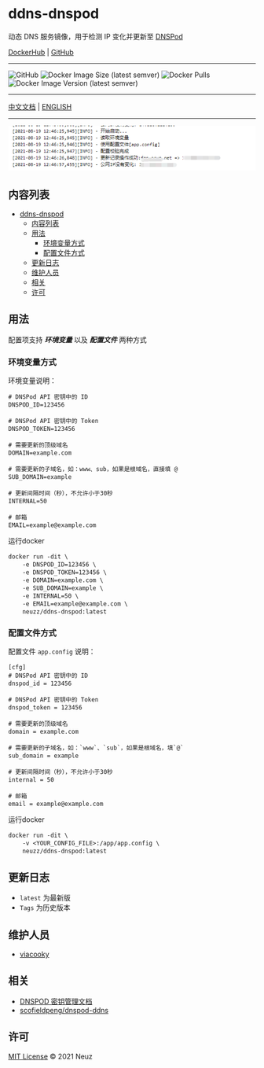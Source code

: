 # ddns-dnspod

动态 DNS 服务镜像，用于检测 IP 变化并更新至 [DNSPod](https://www.dnspod.cn/)

[DockerHub](https://hub.docker.com/r/neuzz/ddns-dnspod) | [GitHub](https://github.com/Neuz/Dockerfiles/tree/main/ddns-dnspod)

---

![GitHub](https://img.shields.io/github/license/neuz/Dockerfiles) ![Docker Image Size (latest semver)](https://img.shields.io/docker/image-size/neuzz/ddns-dnspod) ![Docker Pulls](https://img.shields.io/docker/pulls/neuzz/ddns-dnspod) ![Docker Image Version (latest semver)](https://img.shields.io/docker/v/neuzz/ddns-dnspod) 

---

 [中文文档](README.md) | [ENGLISH](README_en.md)

---

![](imgs/example.png)

## 内容列表

- [ddns-dnspod](#ddns-dnspod)
  - [内容列表](#内容列表)
  - [用法](#用法)
    - [环境变量方式](#环境变量方式)
    - [配置文件方式](#配置文件方式)
  - [更新日志](#更新日志)
  - [维护人员](#维护人员)
  - [相关](#相关)
  - [许可](#许可)

## 用法

配置项支持 ***环境变量*** 以及 ***配置文件*** 两种方式

### 环境变量方式

环境变量说明：

```
# DNSPod API 密钥中的 ID
DNSPOD_ID=123456

# DNSPod API 密钥中的 Token
DNSPOD_TOKEN=123456

# 需要更新的顶级域名
DOMAIN=example.com

# 需要更新的子域名，如：www、sub，如果是根域名，直接填 @
SUB_DOMAIN=example

# 更新间隔时间（秒），不允许小于30秒
INTERNAL=50

# 邮箱
EMAIL=example@example.com
```

运行docker

```
docker run -dit \
    -e DNSPOD_ID=123456 \
    -e DNSPOD_TOKEN=123456 \
    -e DOMAIN=example.com \
    -e SUB_DOMAIN=example \
    -e INTERNAL=50 \
    -e EMAIL=example@example.com \
    neuzz/ddns-dnspod:latest
```

### 配置文件方式

配置文件 `app.config` 说明：

```
[cfg]
# DNSPod API 密钥中的 ID
dnspod_id = 123456

# DNSPod API 密钥中的 Token
dnspod_token = 123456

# 需要更新的顶级域名
domain = example.com

# 需要更新的子域名，如：`www`、`sub`，如果是根域名，填`@`
sub_domain = example

# 更新间隔时间（秒），不允许小于30秒
internal = 50

# 邮箱
email = example@example.com
```

运行docker

```
docker run -dit \
    -v <YOUR_CONFIG_FILE>:/app/app.config \
    neuzz/ddns-dnspod:latest
```

## 更新日志

- `latest` 为最新版
- `Tags` 为历史版本

## 维护人员

- [viacooky](https://github.com/viacooky)

## 相关

- [DNSPOD 密钥管理文档](https://docs.dnspod.cn/account/5f2d466de8320f1a740d9ff3/)
- [scofieldpeng/dnspod-ddns](https://github.com/scofieldpeng/dnspod-ddns)

## 许可

[MIT License](../LICENSE) © 2021 Neuz